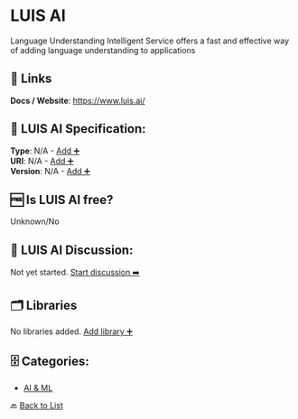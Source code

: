 # LUIS AI

Language Understanding Intelligent Service offers a fast and effective way of adding language understanding to applications

##  🔗 Links
**Docs / Website**: https://www.luis.ai/

## 🧬 LUIS AI Specification:
**Type**: N/A - [Add ➕](https://github.com/apis-list/apis-list/edit/main/apis/luis-ai/luis-ai.yaml)  
**URI**: N/A - [Add ➕](https://github.com/apis-list/apis-list/edit/main/apis/luis-ai/luis-ai.yaml)  
**Version**: N/A - [Add ➕](https://github.com/apis-list/apis-list/edit/main/apis/luis-ai/luis-ai.yaml)

## 🆓 Is LUIS AI free?
 Unknown/No 

## 💬 LUIS AI Discussion:
Not yet started. [Start discussion ➡️](https://github.com/apis-list/apis-list/discussions/new)

## 🗂️ Libraries

No libraries added. [Add library ➕](https://github.com/apis-list/apis-list/edit/main/apis/luis-ai/luis-ai.yaml)    


## 🗄️ Categories:
- [AI & ML](https://github.com/apis-list/apis-list#ai--ml-)

🔙  [Back to List](https://github.com/apis-list/apis-list)
